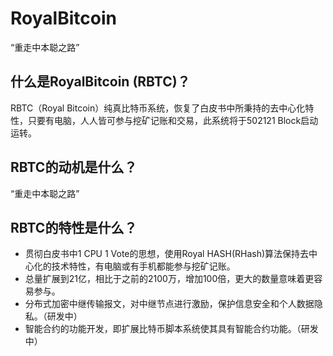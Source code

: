 # RoyalBitcoin
“重走中本聪之路”
## 什么是RoyalBitcoin (RBTC)？
RBTC（Royal Bitcoin）纯真比特币系统，恢复了白皮书中所秉持的去中心化特性，只要有电脑，人人皆可参与挖矿记账和交易，此系统将于502121 Block启动运转。
## RBTC的动机是什么？
“重走中本聪之路”
## RBTC的特性是什么？
+ 贯彻白皮书中1 CPU 1 Vote的思想，使用Royal HASH(RHash)算法保持去中心化的技术特性，有电脑或有手机都能参与挖矿记账。
+ 总量扩展到21亿，相比于之前的2100万，增加100倍，更大的数量意味着更容易参与。
+ 分布式加密中继传输报文，对中继节点进行激励，保护信息安全和个人数据隐私。（研发中）
+ 智能合约的功能开发，即扩展比特币脚本系统使其具有智能合约功能。（研发中）
